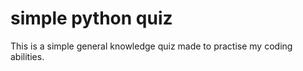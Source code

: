# simple python quiz

This is a simple general knowledge quiz made to practise my coding abilities.
